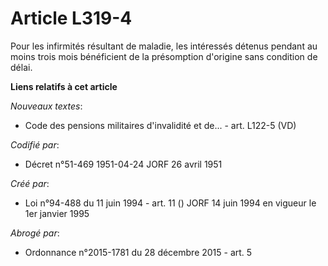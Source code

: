 # Article L319-4

Pour les infirmités résultant de maladie, les intéressés détenus pendant au moins trois mois bénéficient de la présomption
d'origine sans condition de délai.

**Liens relatifs à cet article**

_Nouveaux textes_:

  - Code des pensions militaires d'invalidité et de... - art. L122-5 (VD)

_Codifié par_:

  - Décret n°51-469 1951-04-24 JORF 26 avril 1951

_Créé par_:

  - Loi n°94-488 du 11 juin 1994 - art. 11 () JORF 14 juin 1994 en vigueur le 1er janvier 1995

_Abrogé par_:

  - Ordonnance n°2015-1781 du 28 décembre 2015 - art. 5
